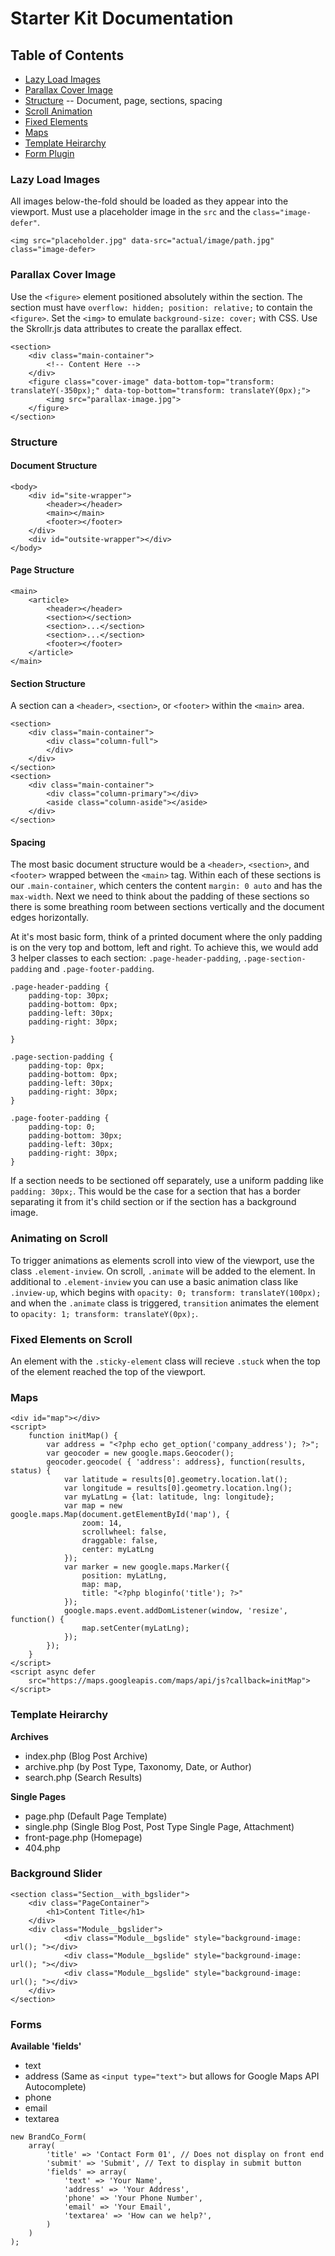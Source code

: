 # Starter Kit Documentation

## Table of Contents
- [Lazy Load Images](#lazy-load-images)
- [Parallax Cover Image](#parallax-cover-image)
- [Structure](#structure) -- Document, page, sections, spacing
- [Scroll Animation](#animating-on-scroll)
- [Fixed Elements](#fixed-elements-on-scroll)
- [Maps](#maps)
- [Template Heirarchy](#template-heirarchy)
- [Form Plugin](#forms)

### Lazy Load Images
All images below-the-fold should be loaded as they appear into the viewport. Must use a placeholder image in the `src` and the `class="image-defer"`.

```
<img src="placeholder.jpg" data-src="actual/image/path.jpg" class="image-defer>
```

### Parallax Cover Image
Use the `<figure>` element positioned absolutely within the section. The section must have `overflow: hidden; position: relative;` to contain the `<figure>`. Set the `<img>` to emulate `background-size: cover;` with CSS. Use the Skrollr.js data attributes to create the parallax effect. 

```
<section>
    <div class="main-container">
        <!-- Content Here -->
    </div>
    <figure class="cover-image" data-bottom-top="transform: translateY(-350px);" data-top-bottom="transform: translateY(0px);">
        <img src="parallax-image.jpg">
    </figure>
</section>
```

### Structure

#### Document Structure

```
<body>
    <div id="site-wrapper">
        <header></header>
        <main></main>
        <footer></footer>
    </div>
    <div id="outsite-wrapper"></div>
</body>
```

#### Page Structure

```
<main>
    <article>
        <header></header>
        <section></section>
        <section>...</section>
        <section>...</section>
        <footer></footer>
    </article>
</main>
```

#### Section Structure
A section can a `<header>`, `<section>`, or `<footer>` within the `<main>` area. 

```
<section>
    <div class="main-container">
        <div class="column-full">
        </div>
    </div>
</section>
<section>
    <div class="main-container">
        <div class="column-primary"></div>
        <aside class="column-aside"></aside>
    </div>
</section>
```

#### Spacing

The most basic document structure would be a `<header>`, `<section>`, and `<footer>` wrapped between the `<main>` tag. Within each of these sections is our `.main-container`, which centers the content `margin: 0 auto` and has the `max-width`. Next we need to think about the padding of these sections so there is some breathing room between sections vertically and the document edges horizontally. 

At it's most basic form, think of a printed document where the only padding is on the very top and bottom, left and right. To achieve this, we would add 3 helper classes to each section: `.page-header-padding`, `.page-section-padding` and `.page-footer-padding`.

```
.page-header-padding {
    padding-top: 30px;
    padding-bottom: 0px; 
    padding-left: 30px;
    padding-right: 30px;

}

.page-section-padding {
    padding-top: 0px;
    padding-bottom: 0px; 
    padding-left: 30px;
    padding-right: 30px;
}

.page-footer-padding {
    padding-top: 0;
    padding-bottom: 30px; 
    padding-left: 30px;
    padding-right: 30px;
}
```

If a section needs to be sectioned off separately, use a uniform padding like `padding: 30px;`. This would be the case for a section that has a border separating it from it's child section or if the section has a background image.  

### Animating on Scroll
To trigger animations as elements scroll into view of the viewport, use the class `.element-inview`. On scroll, `.animate` will be added to the element. In additional to `.element-inview` you can use a basic animation class like `.inview-up`, which begins with `opacity: 0; transform: translateY(100px);` and when the `.animate` class is triggered, `transition` animates the element to `opacity: 1; transform: translateY(0px);`. 

### Fixed Elements on Scroll
An element with the `.sticky-element` class will recieve `.stuck` when the top of the element reached the top of the viewport. 

### Maps

```
<div id="map"></div>
<script>
    function initMap() {
        var address = "<?php echo get_option('company_address'); ?>";
        var geocoder = new google.maps.Geocoder();
        geocoder.geocode( { 'address': address}, function(results, status) {
            var latitude = results[0].geometry.location.lat();
            var longitude = results[0].geometry.location.lng();
            var myLatLng = {lat: latitude, lng: longitude};
            var map = new google.maps.Map(document.getElementById('map'), {
                zoom: 14,
                scrollwheel: false,
                draggable: false,
                center: myLatLng
            });
            var marker = new google.maps.Marker({
                position: myLatLng,
                map: map,
                title: "<?php bloginfo('title'); ?>"
            });
            google.maps.event.addDomListener(window, 'resize', function() {
                map.setCenter(myLatLng);
            });
        }); 
    }
</script>
<script async defer
    src="https://maps.googleapis.com/maps/api/js?callback=initMap"></script>
```

### Template Heirarchy 

**Archives**
- index.php (Blog Post Archive)
- archive.php (by Post Type, Taxonomy, Date, or Author)
- search.php (Search Results)

**Single Pages**
- page.php (Default Page Template)
- single.php (Single Blog Post, Post Type Single Page, Attachment)
- front-page.php (Homepage)
- 404.php 

### Background Slider

```
<section class="Section__with_bgslider">
    <div class="PageContainer">
        <h1>Content Title</h1>
    </div>
    <div class="Module__bgslider">
            <div class="Module__bgslide" style="background-image: url(); "></div>
            <div class="Module__bgslide" style="background-image: url(); "></div>
            <div class="Module__bgslide" style="background-image: url(); "></div>
    </div>
</section>
```

### Forms 

**Available 'fields'**
- text
- address (Same as `<input type="text">` but allows for Google Maps API Autocomplete)
- phone
- email
- textarea
```
new BrandCo_Form( 
    array(
        'title' => 'Contact Form 01', // Does not display on front end
        'submit' => 'Submit', // Text to display in submit button
        'fields' => array(
            'text' => 'Your Name',
            'address' => 'Your Address',
            'phone' => 'Your Phone Number',
            'email' => 'Your Email',
            'textarea' => 'How can we help?',   
        )
    )
);
```